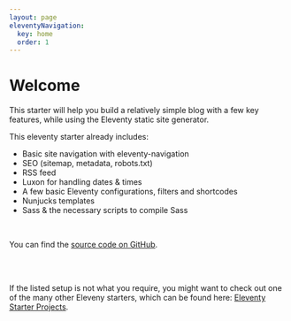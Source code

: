 ```yaml
---
layout: page
eleventyNavigation:
  key: home
  order: 1
---
```


# Welcome
This starter will help you build a relatively simple blog with a few key features, while using the Eleventy static site generator.

This eleventy starter already includes:
- Basic site navigation with eleventy-navigation
- SEO (sitemap, metadata, robots.txt)
- RSS feed
- Luxon for handling dates & times
- A few basic Eleventy configurations, filters and shortcodes
- Nunjucks templates
- Sass & the necessary scripts to compile Sass

<br>

You can find the <a href="https://github.com/Mangamaui/eleventy-not-so-minimal-blog-starter" target="_blank">source code on GitHub</a>.

<br><br>

If the listed setup is not what you require, you might want to check out one of the many other Eleveny starters, which can be found here: [Eleventy Starter Projects](https://www.11ty.dev/docs/starter/).